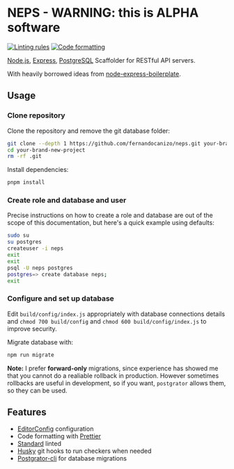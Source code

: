 # NEPS - WARNING: this is ALPHA software

[![Linting rules](https://img.shields.io/badge/standard-rules-brightgreen)](https://standardjs.com)
[![Code formatting](https://img.shields.io/badge/prettier-formatted-ff69b4)](https://github.com/prettier/prettier)

[Node.js](https://nodejs.org/), [Express](https://expressjs.com/), [PostgreSQL](https://www.postgresql.org/) Scaffolder for RESTful API servers.

With heavily borrowed ideas from [node-express-boilerplate](https://github.com/hagopj13/node-express-boilerplate).

## Usage

### Clone repository

Clone the repository and remove the git database folder:

```bash
git clone --depth 1 https://github.com/fernandocanizo/neps.git your-brand-new-project
cd your-brand-new-project
rm -rf .git
```

Install dependencies:

```bash
pnpm install
```

### Create role and database and user

Precise instructions on how to create a role and database are out of the scope
of this documentation, but here's a quick example using defaults:

```bash
sudo su
su postgres
createuser -i neps
exit
exit
psql -U neps postgres
postgres=> create database neps;
exit
```

### Configure and set up database

Edit `build/config/index.js` appropriately with database connections details
and `chmod 700 build/config` and `chmod 600 build/config/index.js` to improve
security.

Migrate database with:

```bash
npm run migrate
```

**Note:** I prefer **forward-only** migrations, since experience has showed me
that you cannot do a realiable rollback in production. However sometimes
rollbacks are useful in development, so if you want, `postgrator` allows them,
so they can be used.

## Features

- [EditorConfig](http://editorconfig.org/) configuration
- Code formatting with [Prettier](https://github.com/prettier/prettier)
- [Standard](https://standardjs.com/) linted
- [Husky](https://github.com/typicode/husky) git hooks to run checkers when
  needed
- [Postgrator-cli](https://github.com/MattiLehtinen/postgrator-cli) for
  database migrations
